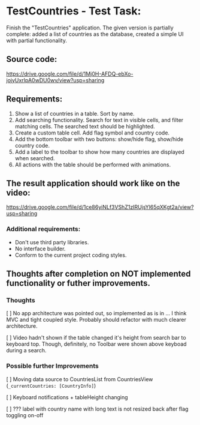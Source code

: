 # TestCountries -  Test Task:

Finish the "TestCountries" application. 
The given version is partially complete:
added a list of countries as the database, 
created a simple UI with partial functionality.

## Source code:
https://drive.google.com/file/d/1Mj0H-AFDQ-ebXo-jojyUxrIpA0wDU0wv/view?usp=sharing

## Requirements:
1) Show a list of countries in a table. Sort by name.
2) Add searching functionality. Search for text in visible cells, and filter matching cells. The searched text should be highlighted.
3) Create a custom table cell. Add flag symbol and country code.
4) Add the bottom toolbar with two buttons: show/hide flag, show/hide country code.
5) Add a label to the toolbar to show how many countries are displayed when searched.
6) All actions with the table should be performed with animations.

## The result application should work like on the video:
https://drive.google.com/file/d/1ce86yiNLf3VShZ1zIRUjsYl65qXKgt2a/view?usp=sharing

### **Additional requirements:**
* Don't use third party libraries.
* No interface builder.
* Conform to the current project coding styles.


## Thoughts after completion on NOT implemented functionality or futher improvements.

### Thoughts
[ ] No app architecture was pointed out, so implemented as is in ... I think MVC and tight coupled style. Probably should refactor with much clearer architecture.

[ ] Video hadn't shown if the table changed it's height from search bar to keyboard top. Though, definitely, no Toolbar were shown above keyboad during a search.

### Possible further Improvements
[ ] Moving data source to CountriesList from CountriesView (```_currentCountries: [CountryInfo]```)

[ ] Keyboard notifications + tableHeight changing

[ ] ??? label with country name with long text is not resized back after flag toggling on-off
